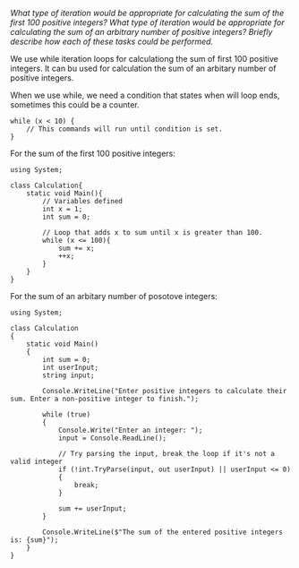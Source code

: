 *What type of iteration would be appropriate for calculating the sum of the first 100 positive integers? What type of iteration would be appropriate for calculating the sum of an arbitrary number of positive integers? Briefly describe how each of these tasks could be performed.*

We use while iteration loops for calculationg the sum of first 100 positive integers. It can bu used for calculation the sum of an arbitary number of positive integers.

When we use while, we need a condition that states when will loop ends, sometimes this could be a counter.

```
while (x < 10) {
    // This commands will run until condition is set.
}
```

For the sum of the first 100 positive integers:

```
using System;

class Calculation{
    static void Main(){
        // Variables defined
        int x = 1;
        int sum = 0;

        // Loop that adds x to sum until x is greater than 100.
        while (x <= 100){
            sum += x;
            ++x;
        }
    }
}
```

For the sum of an arbitary number of posotove integers:

```
using System;

class Calculation
{
    static void Main()
    {
        int sum = 0;
        int userInput;
        string input;

        Console.WriteLine("Enter positive integers to calculate their sum. Enter a non-positive integer to finish.");

        while (true)
        {
            Console.Write("Enter an integer: ");
            input = Console.ReadLine();

            // Try parsing the input, break the loop if it's not a valid integer
            if (!int.TryParse(input, out userInput) || userInput <= 0)
            {
                break;
            }

            sum += userInput;
        }

        Console.WriteLine($"The sum of the entered positive integers is: {sum}");
    }
}
```